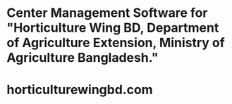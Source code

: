 # Center Management Software for "Horticulture Wing BD, Department of Agriculture Extension, Ministry of Agriculture Bangladesh."
# horticulturewingbd.com
